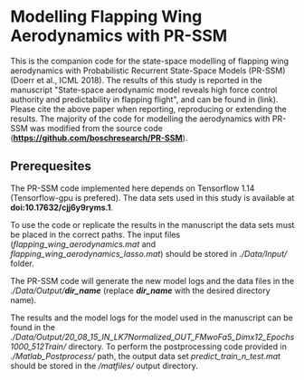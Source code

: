 # Modelling Flapping Wing Aerodynamics with PR-SSM
This is the companion code for the state-space modelling of flapping wing aerodynamics with Probabilistic Recurrent State-Space Models (PR-SSM) (Doerr et al., ICML 2018). The results of this study is reported in the manuscript "State-space aerodynamic model reveals high force control authority and predictability in flapping flight", and can be found in (link). Please cite the above paper when reporting, reproducing or extending the results. The majority of the code for modelling the aerodynamics with PR-SSM was modified from the source code (**https://github.com/boschresearch/PR-SSM**).

## Prerequesites
The PR-SSM code implemented here depends on Tensorflow 1.14 (Tensorflow-gpu is prefered). The data sets used in this study is available at **doi:10.17632/cjj6y9ryms.1**.

To use the code or replicate the results in the manuscript the data sets must be placed in the correct paths. The input files (*flapping_wing_aerodynamics.mat* and *flapping_wing_aerodynamics_lasso.mat*) should be stored in *./Data/Input/* folder. 

The PR-SSM code will generate the new model logs and the data files in the *./Data/Output/**dir_name*** (replace ***dir_name*** with the desired directory name).

The results and the model logs for the model used in the manuscript can be found in the *./Data/Output/20_08_15_IN_LK7Normalized_OUT_FMwoFa5_Dimx12_Epochs1000_512Train/* directory. To perform the postprocessing code provided in *./Matlab_Postprocess/* path, the output data set *predict_train_n_test.mat* should be stored in the */matfiles/* output directory.

